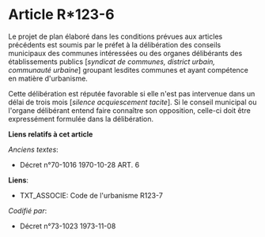# Article R*123-6

Le projet de plan élaboré dans les conditions prévues aux articles précédents est soumis par le préfet à la délibération des
conseils municipaux des communes intéressées ou des organes délibérants des établissements publics [*syndicat de communes,
district urbain, communauté urbaine*] groupant lesdites communes et ayant compétence en matière d'urbanisme.

Cette délibération est réputée favorable si elle n'est pas intervenue dans un délai de trois mois [*silence acquiescement
tacite*]. Si le conseil municipal ou l'organe délibérant entend faire connaître son opposition, celle-ci doit être
expressément formulée dans la délibération.

**Liens relatifs à cet article**

_Anciens textes_:

  - Décret n°70-1016 1970-10-28 ART. 6

**Liens**:

  - TXT_ASSOCIE: Code de l'urbanisme R123-7

_Codifié par_:

  - Décret n°73-1023 1973-11-08
